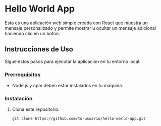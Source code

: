 # Hello World App

Esta es una aplicación web simple creada con React que muestra un mensaje personalizado y permite mostrar u ocultar un mensaje adicional haciendo clic en un botón.

## Instrucciones de Uso

Sigue estos pasos para ejecutar la aplicación en tu entorno local.

### Prerrequisitos

- Node.js y npm deben estar instalados en tu máquina.

### Instalación

1. Clona este repositorio:

   ```bash
   git clone https://github.com/tu-usuario/hello-world-app.git
